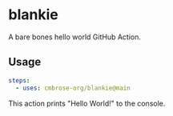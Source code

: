 # blankie

A bare bones hello world GitHub Action.

## Usage

```yaml
steps:
  - uses: cmbrose-org/blankie@main
```

This action prints "Hello World!" to the console.
